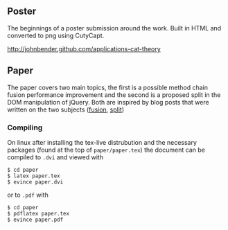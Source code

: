 ## Poster

The beginnings of a poster submission around the work. Built in HTML and converted to png using CutyCapt.

http://johnbender.github.com/applications-cat-theory

## Paper

The paper covers two main topics, the first is a possible method chain fusion performance improvement and the second is a proposed split in the DOM manipulation of jQuery. Both are inspired by blog posts that were written on the two subjects ([fusion](http://johnbender.us/2012/02/29/faster-javascript-through-category-theory/), [split](http://johnbender.us/2012/07/19/splitting-jquery-in-two-a-proposal/))

### Compiling

On linux after installing the tex-live distrubution and the necessary packages (found at the top of `paper/paper.tex`) the document can be compiled to `.dvi` and viewed with

    $ cd paper
    $ latex paper.tex
    $ evince paper.dvi

or to `.pdf` with

    $ cd paper
    $ pdflatex paper.tex
    $ evince paper.pdf

